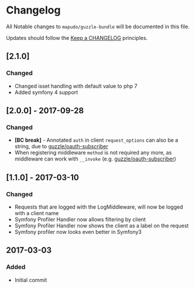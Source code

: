# Changelog

All Notable changes to `mapudo/guzzle-bundle` will be documented in this file.

Updates should follow the [Keep a CHANGELOG](http://keepachangelog.com/) principles.

## [2.1.0]
### Changed
- Changed isset handling with default value to php 7
- Added symfony 4 support

## [2.0.0] - 2017-09-28
### Changed
- **[BC break]** - Annotated `auth` in client `request_options` can also be a string, due to [guzzle/oauth-subscriber](https://github.com/guzzle/oauth-subscriber)
- When registering middleware `method` is not required any more, as middleware can work with `__invoke` (e.g. [guzzle/oauth-subscriber](https://github.com/guzzle/oauth-subscriber))

## [1.1.0] - 2017-03-10
### Changed
- Requests that are logged with the LogMiddleware, will now be logged with a client name
- Symfony Profiler Handler now allows filtering by client
- Symfony Profiler Handler now shows the client as a label on the request
- Symfony profiler now looks even better in Symfony3

## 2017-03-03 

### Added
- Initial commit
